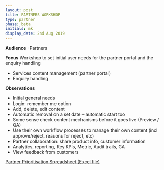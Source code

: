 ```yaml
---
layout: post
title: PARTNERS WORKSHOP
type: partner
phase: beta
initials: mk
display_date: 2nd Aug 2019
---
```

**Audience**
-Partners

**Focus**
Workshop to set initial user needs for the partner portal and the enquiry handling
- Services content management (partner portal)
- Enquiry handling

**Observations**
- Initial general needs
- Login: remember me option
- Add, delete, edit content
- Automatic removal on a set date – automatic start too
- Some sense check content mechanisms before it goes live (Preview / QA)
- Use their own workflow processes to manage their own content (incl approve/reject, reasons for reject, etc)
- Partner collaboration: share product info, customer information
- Analytics, reporting, Key KPIs, Metric, Audit trails, GA
- View feedback from customers

[Partner Prioritisation Spreadsheet (Excel file)](../files/SEP-Partner-Prioritisation-020819-V1.xlsx)
